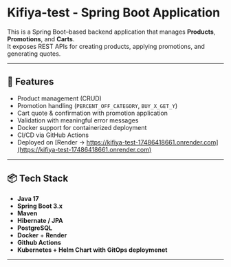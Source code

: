 # Kifiya-test - Spring Boot Application

This is a Spring Boot–based backend application that manages **Products**, **Promotions**, and **Carts**.  
It exposes REST APIs for creating products, applying promotions, and generating quotes.

---

## 🚀 Features
- Product management (CRUD)
- Promotion handling (`PERCENT_OFF_CATEGORY`, `BUY_X_GET_Y`)
- Cart quote & confirmation with promotion application
- Validation with meaningful error messages
- Docker support for containerized deployment
- CI/CD via GitHub Actions
- Deployed on [Render -> https://kifiya-test-17486418661.onrender.com](https://kifiya-test-17486418661.onrender.com)

---

## 📦 Tech Stack
- **Java 17**
- **Spring Boot 3.x**
- **Maven**
- **Hibernate / JPA**
- **PostgreSQL**
- **Docker** + **Render**
- **Github Actions**
- **Kubernetes + Helm Chart with GitOps deploymenet**

---


